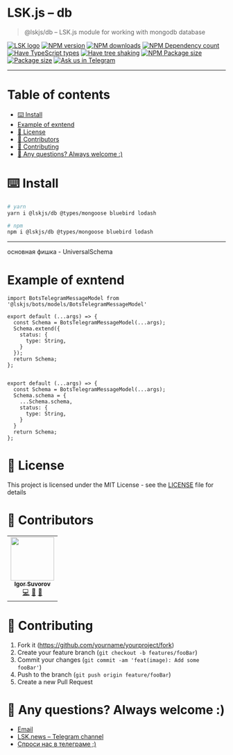 # LSK.js – db

> @lskjs/db – LSK.js module for working with mongodb database

[![LSK logo](https://badgen.net/badge/icon/MADE%20BY%20LSK?icon=zeit\&label\&color=red\&labelColor=red)](https://github.com/lskjs)
[![NPM version](https://badgen.net/npm/v/@lskjs/db)](https://www.npmjs.com/package/@lskjs/db)
[![NPM downloads](https://badgen.net/npm/dt/@lskjs/db)](https://www.npmjs.com/package/@lskjs/db)
[![NPM Dependency count](https://badgen.net/bundlephobia/dependency-count/@lskjs/db)](https://bundlephobia.com/result?p=@lskjs/db)
[![Have TypeScript types](https://badgen.net/npm/types/@lskjs/db)](https://www.npmjs.com/package/@lskjs/db)
[![Have tree shaking](https://badgen.net/bundlephobia/tree-shaking/@lskjs/db)](https://bundlephobia.com/result?p=@lskjs/db)
[![NPM Package size](https://badgen.net/bundlephobia/minzip/@lskjs/db)](https://bundlephobia.com/result?p=@lskjs/db)
[![Package size](https://badgen.net//github/license/lskjs/lskjs)](https://github.com/lskjs/lskjs/blob/master/LICENSE)
[![Ask us in Telegram](https://img.shields.io/badge/Ask%20us%20in-Telegram-brightblue.svg)](https://t.me/lskjschat)

<!-- template file="scripts/templates/preview.md" start -->

<!-- template end -->

***

<!-- # 📒 Table of contents  -->

# Table of contents

*   [⌨️ Install](#️-install)
*   [Example of exntend](#example-of-exntend)
*   [📖 License](#-license)
*   [👥 Contributors](#-contributors)
*   [👏 Contributing](#-contributing)
*   [📮 Any questions? Always welcome :)](#-any-questions-always-welcome-)

# ⌨️ Install

```sh
# yarn
yarn i @lskjs/db @types/mongoose bluebird lodash

# npm
npm i @lskjs/db @types/mongoose bluebird lodash
```

***

основная фишка - UniversalSchema

# Example of exntend

```
import BotsTelegramMessageModel from '@lskjs/bots/models/BotsTelegramMessageModel'

export default (...args) => {
  const Schema = BotsTelegramMessageModel(...args);
  Schema.extend({
    status: {
      type: String,
    }
  });
  return Schema;
};


export default (...args) => {
  const Schema = BotsTelegramMessageModel(...args);
  Schema.schema = {
    ...Schema.schema,
    status: {
      type: String,
    }
  }
  return Schema;
};

```

# 📖 License

This project is licensed under the MIT License - see the [LICENSE](LICENSE) file for details

# 👥 Contributors

<!-- ALL-CONTRIBUTORS-LIST:START - Do not remove or modify this section -->

<!-- prettier-ignore-start -->

<!-- markdownlint-disable -->

<table>
  <tr>
    <td align="center"><a href="https://isuvorov.com"><img src="https://avatars2.githubusercontent.com/u/1056977?v=4?s=100" width="100px;" alt=""/><br /><sub><b>Igor Suvorov</b></sub></a><br /><a href="lskjs/lskjs///commits?author=isuvorov" title="Code">💻</a> <a href="#design-isuvorov" title="Design">🎨</a> <a href="#ideas-isuvorov" title="Ideas, Planning, & Feedback">🤔</a></td>
  </tr>
</table>
<!-- markdownlint-restore -->
<!-- prettier-ignore-end -->
<!-- ALL-CONTRIBUTORS-LIST:END -->

# 👏 Contributing

1.  Fork it (<https://github.com/yourname/yourproject/fork>)
2.  Create your feature branch (`git checkout -b features/fooBar`)
3.  Commit your changes (`git commit -am 'feat(image): Add some fooBar'`)
4.  Push to the branch (`git push origin feature/fooBar`)
5.  Create a new Pull Request

# 📮 Any questions? Always welcome :)

*   [Email](mailto:hi@isuvorov.com)
*   [LSK.news – Telegram channel](https://t.me/lskjs)
*   [Спроси нас в телеграме ;)](https://t.me/lskjschat)
